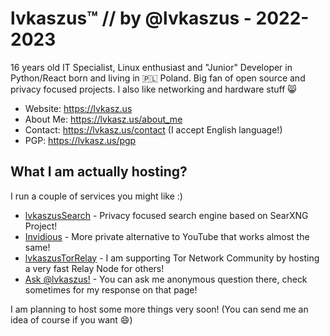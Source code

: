 # lvkaszus™ // by @lvkaszus - 2022-2023

16 years old IT Specialist, Linux enthusiast and "Junior" Developer in Python/React born and living in 🇵🇱 Poland. Big fan of open source and privacy focused projects. I also like networking and hardware stuff 😸

- Website: https://lvkasz.us
- About Me: https://lvkasz.us/about_me
- Contact: https://lvkasz.us/contact (I accept English language!)
- PGP: https://lvkasz.us/pgp


## What I am actually hosting?

I run a couple of services you might like :)

- <a href="https://search.lvkaszus.pl">lvkaszusSearch</a> - Privacy focused search engine based on SearXNG Project!
- <a href="https://anontube.lvkasz.us">Invidious</a> - More private alternative to YouTube that works almost the same!
- <a href="https://metrics.torproject.org/rs.html#details/C89C2F245112D4429C8D96CF46F720686D50A4AC">lvkaszusTorRelay</a> - I am supporting Tor Network Community by hosting a very fast Relay Node for others!
- <a href="https://ask.lvkasz.us">Ask @lvkaszus!</a> - You can ask me anonymous question there, check sometimes for my response on that page!

I am planning to host some more things very soon! (You can send me an idea of course if you want 😄)
